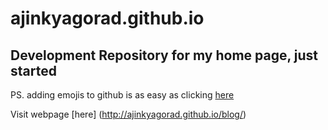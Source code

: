 # ajinkyagorad.github.io
## Development Repository for my home page, just started



PS. adding emojis to github is as easy as clicking [here](http://www.emoji-cheat-sheet.com/)

 Visit webpage [here] (http://ajinkyagorad.github.io/blog/)
